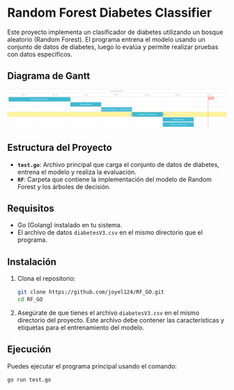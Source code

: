 # Random Forest Diabetes Classifier

Este proyecto implementa un clasificador de diabetes utilizando un bosque aleatorio (Random Forest). El programa entrena el modelo usando un conjunto de datos de diabetes, luego lo evalúa y permite realizar pruebas con datos específicos.

## Diagrama de Gantt

![Diagrama de Gantt](./gantt.png)

## Estructura del Proyecto

- **`test.go`**: Archivo principal que carga el conjunto de datos de diabetes, entrena el modelo y realiza la evaluación.
- **`RF`**: Carpeta que contiene la implementación del modelo de Random Forest y los árboles de decisión.

## Requisitos

- Go (Golang) instalado en tu sistema.
- El archivo de datos `diabetesV3.csv` en el mismo directorio que el programa.

## Instalación

1. Clona el repositorio:
    ```bash
    git clone https://github.com/joyel124/RF_GO.git
    cd RF_GO
    ```

2. Asegúrate de que tienes el archivo `diabetesV3.csv` en el mismo directorio del proyecto. Este archivo debe contener las características y etiquetas para el entrenamiento del modelo.

## Ejecución

Puedes ejecutar el programa principal usando el comando:

```bash
go run test.go